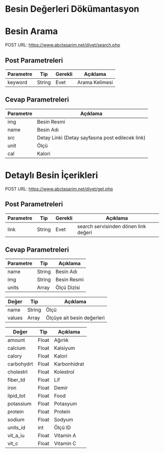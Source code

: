 # Besin Değerleri Dökümantasyon


# Besin Arama

POST URL: https://www.abctasarim.net/diyet/search.php

## Post Parametreleri

| Parametre  | Tip  | Gerekli | Açıklama |
| ---------- | ------ | --------- | --------- |
| keyword	| String	| Evet | Arama Kelimesi |



## Cevap Parametreleri

| Parametre  | Açıklama  |
| ---------- | ------ |
| img | Besin Resmi |
| name | Besin Adı |
| src | Detay Linki (Detay sayfasına post edilecek link)  |
| unit | Ölçü |
| cal | Kalori |



# Detaylı Besin İçerikleri

POST URL: https://www.abctasarim.net/diyet/get.php

## Post Parametreleri

| Parametre  | Tip  | Gerekli | Açıklama |
| ---------- | ------ | --------- | --------- |
| link	| String	| Evet | search servisinden dönen link değeri |



## Cevap Parametreleri

| Parametre  | Tip  |  Açıklama  |
| ---------- | ------ | ------ |
| name | String | Besin Adı |
| img | String | Besin Resmi |
| units | Array | Ölçü Dizisi |

| Değer  | Tip  |  Açıklama  |
| ---------- | ------ | ------ |
| name | String | Ölçü |
| values | Array | Ölçüye ait besin değerleri |

| Değer  | Tip  |  Açıklama  |
| ---------- | ------ | ------ |
| amount | Float | Ağırlık |
| calcium | Float | Kalsiyum |
| calory | Float | Kalori |
| carbohydrt | Float | Karbonhidrat |
| cholestrl | Float | Kolestrol |
| fiber_td | Float | Lif |
| iron | Float | Demir |
| lipid_tot | Float | Food |
| potassium | Float | Potasyum |
| protein | Float | Protein |
| sodium | Float | Sodyum |
| units_id | int | Ölçü ID |
| vit_a_iu | Float | Vitamin A |
| vit_c | Float | Vitamin C |


